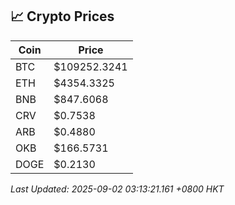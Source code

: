## 📈 Crypto Prices

| Coin | Price |
| ---- | ----- |
| BTC | $109252.3241 |
| ETH | $4354.3325 |
| BNB | $847.6068 |
| CRV | $0.7538 |
| ARB | $0.4880 |
| OKB | $166.5731 |
| DOGE | $0.2130 |

_Last Updated: 2025-09-02 03:13:21.161 +0800 HKT_